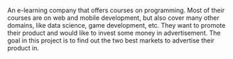 An e-learning company that offers courses on programming. Most of their courses are on web and mobile development, but also cover many other domains, like data science, game development, etc. They want to promote their product and would like to invest some money in advertisement. The goal in this project is to find out the two best markets to advertise their product in.
